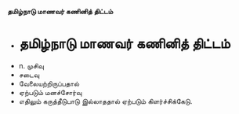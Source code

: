 **தமிழ்நாடு மாணவர் கணினித் திட்டம்**
- # தமிழ்நாடு மாணவர் கணினித் திட்டம்
- n. முசிவு
- சடைவு
- வேலையற்றிருப்பதால்
- ஏற்படும் மனச்சோர்வு
- எதிலும் கருத்தீடுபாடு இல்லாததால்  ஏற்படும் கிளர்ச்சிக்கேடு.

